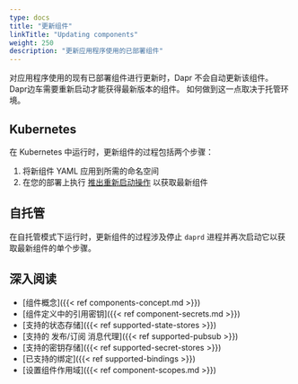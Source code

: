 ```yaml
---
type: docs
title: "更新组件"
linkTitle: "Updating components"
weight: 250
description: "更新应用程序使用的已部署组件"
---
```


对应用程序使用的现有已部署组件进行更新时，Dapr 不会自动更新该组件。 Dapr边车需要重新启动才能获得最新版本的组件。 如何做到这一点取决于托管环境。

## Kubernetes

在 Kubernetes 中运行时，更新组件的过程包括两个步骤：

1. 将新组件 YAML 应用到所需的命名空间
2. 在您的部署上执行 [推出重新启动操作](https://kubernetes.io/docs/reference/kubectl/cheatsheet/#updating-resources) 以获取最新组件

## 自托管

在自托管模式下运行时，更新组件的过程涉及停止 `daprd` 进程并再次启动它以获取最新组件的单个步骤。

## 深入阅读
- [组件概念]({{< ref components-concept.md >}})
- [组件定义中的引用密钥]({{< ref component-secrets.md >}})
- [支持的状态存储]({{< ref supported-state-stores >}})
- [支持的 发布/订阅 消息代理]({{< ref supported-pubsub >}})
- [支持的密钥存储]({{< ref supported-secret-stores >}})
- [已支持的绑定]({{< ref supported-bindings >}})
- [设置组件作用域]({{< ref component-scopes.md >}})
